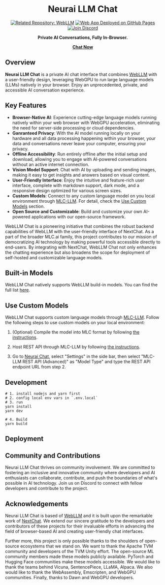 <div align="center">

# Neurai LLM Chat

<a href="https://github.com/mlc-ai/web-llm"><img alt="Related Repository: WebLLM" src="https://img.shields.io/badge/Related_Repo-WebLLM-fafbfc?logo=github"></a>
<a href="https://chat.webllm.ai"><img alt="Web App Deployed on GitHub Pages" src="https://img.shields.io/badge/Web_App-Deployed-32a852?logo=pwa"></a>
<a href="https://discord.gg/9Xpy2HGBuD"><img alt="Join Discord" src="https://img.shields.io/badge/Join-Discord-7289DA?logo=discord&logoColor=white"></a>

**Private AI Conversations, Fully In-Browser.**

[**Chat Now**](https://chat.neurai.org/)

</div>

## Overview

**Neurai LLM Chat** is a private AI chat interface that combines [WebLLM](https://github.com/mlc-ai/web-llm) with a user-friendly design, leveraging WebGPU to run large language models (LLMs) natively in your browser. Enjoy an unprecedented, private, and accessible AI conversation experience.

## Key Features

- **Browser-Native AI**: Experience cutting-edge language models running natively within your web browser with WebGPU acceleration, eliminating the need for server-side processing or cloud dependencies.
- **Ganranteed Privacy**: With the AI model running locally on your hardware and all data processing happening within your browser, your data and conversations never leave your computer, ensuring your privacy.
- **Offline Accessibility**: Run entirely offline after the initial setup and download, allowing you to engage with AI-powered conversations without an active internet connection.
- **Vision Model Support**: Chat with AI by uploading and sending images, making it easy to get insights and answers based on visual content.
- **User-Friendly Interface**: Enjoy the intuitive and feature-rich user interface, complete with markdown support, dark mode, and a responsive design optimized for various screen sizes.
- **Custom Models**: Connect to any custom language model on you local environment through [MLC-LLM](https://llm.mlc.ai/). For detail, check the [Use Custom Models](#use-custom-models) section.
- **Open Source and Customizable**: Build and customize your own AI-powered applications with our open-source framework.

WebLLM Chat is a pioneering initiative that combines the robust backend capabilities of WebLLM with the user-friendly interface of NextChat. As a part of the broader MLC.ai family, this project contributes to our mission of democratizing AI technology by making powerful tools accessible directly to end-users. By integrating with NextChat, WebLLM Chat not only enhances the chatting experience but also broadens the scope for deployment of self-hosted and customizable language models.

## Built-in Models

WebLLM Chat natively supports WebLLM build-in models. You can find the full list [here](https://github.com/mlc-ai/web-llm?tab=readme-ov-file#built-in-models).

## Use Custom Models

WebLLM Chat supports custom language models through [MLC-LLM](https://llm.mlc.ai/). Follow the following steps to use custom models on your local environment:

1. (Optional) Compile the model into MLC format by following [the instructions](https://llm.mlc.ai/docs/compilation/convert_weights.html).

2. Host REST API through MLC-LLM by following [the instructions](https://llm.mlc.ai/docs/deploy/rest.html).

3. Go to [Neurai Chat](https://chat.neurai.org), select "Settings" in the side bar, then select "MLC-LLM REST API (Advanced)" as "Model Type" and type the REST API endpoint URL from step 2.

## Development

```shell
# 1. install nodejs and yarn first
# 2. config local env vars in `.env.local`
# 3. run
yarn install
yarn dev

# 4. Build
yarn build
```

## Deployment

## Community and Contributions

Neurai LLM Chat thrives on community involvement. We are committed to fostering an inclusive and innovative community where developers and AI enthusiasts can collaborate, contribute, and push the boundaries of what's possible in AI technology. Join us on Discord to connect with fellow developers and contribute to the project.

## Acknowledgements

Neurai LLM Chat is based of [WebLLM](https://github.com/mlc-ai/web-llm/) and it is built upon the remarkable work of [NextChat](https://github.com/ChatGPTNextWeb/ChatGPT-Next-Web). We extend our sincere gratitude to the developers and contributors of these projects for their invaluable efforts in advancing the field of browser-based AI and creating user-friendly chat interfaces.

Further more, this project is only possible thanks to the shoulders of open-source ecosystems that we stand on. We want to thank the Apache TVM community and developers of the TVM Unity effort. The open-source ML community members made these models publicly available. PyTorch and Hugging Face communities make these models accessible. We would like to thank the teams behind Vicuna, SentencePiece, LLaMA, Alpaca. We also would like to thank the WebAssembly, Emscripten, and WebGPU communities. Finally, thanks to Dawn and WebGPU developers.
